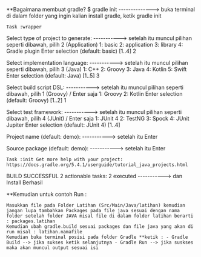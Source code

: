

**Bagaimana membuat gradle? $ gradle init --------------> buka terminal di dalam folder yang ingin kalian install gradle, ketik gradle init

    Task :wrapper

Select type of project to generate: -----------> setelah itu muncul pilihan seperti dibawah, pilih 2 (Application) 1: basic 2: application 3: library 4: Gradle plugin Enter selection (default: basic) [1..4] 2

Select implementation language: -----------> setelah itu muncul pilihan seperti dibawah, pilih 3 (Java) 1: C++ 2: Groovy 3: Java 4: Kotlin 5: Swift Enter selection (default: Java) [1..5] 3

Select build script DSL: -----------> setelah itu muncul pilihan seperti dibawah, pilih 1 (Groovy) / Enter saja 1: Groovy 2: Kotlin Enter selection (default: Groovy) [1..2] 1

Select test framework: -----------> setelah itu muncul pilihan seperti dibawah, pilih 4 (JUnit) / Enter saja 1: JUnit 4 2: TestNG 3: Spock 4: JUnit Jupiter Enter selection (default: JUnit 4) [1..4]

Project name (default: demo): -----------> setelah itu Enter

Source package (default: demo): -----------> setelah itu Enter

    Task :init Get more help with your project: https://docs.gradle.org/5.4.1/userguide/tutorial_java_projects.html

BUILD SUCCESSFUL 2 actionable tasks: 2 executed -----------> dan Install Berhasil

**Kemudian untuk contoh Run :

    Masukkan file pada Folder Latihan (Src/Main/Java/latihan) kemudian jangan lupa tambahkan Packages pada file java sesuai dengan nama folder setelah folder JAVA misal file di dalam folder latihan berarti : packages.latihan
    Kemudian ubah gradle.build sesuai packages dan file java yang akan di run misal : latihan.namafile
    Kemudian buka terminal posisi pada folder Gradle **ketik : - Gradle Build --> jika sukses ketik selanjutnya - Gradle Run --> jika suskses maka akan muncul output sesuai isi



